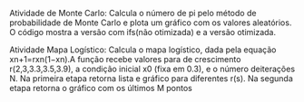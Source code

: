 Atividade de Monte Carlo:
Calcula o número de pi pelo método de probabilidade de Monte Carlo e plota um gráfico com os valores aleatórios. O código mostra a versão com ifs(não otimizada) e a versão otimizada.

Atividade Mapa Logístico:
Calcula o mapa logístico, dada pela equação xn+1=rxn(1−xn).A função recebe valores para de crescimento r(2,3,3.3,3.5,3.9), a condição inicial x0 (fixa em 0.3), e o número deiterações N.
Na primeira etapa retorna lista e gráfico para diferentes r(s).
Na segunda etapa retorna o gráfico com os últimos M pontos
